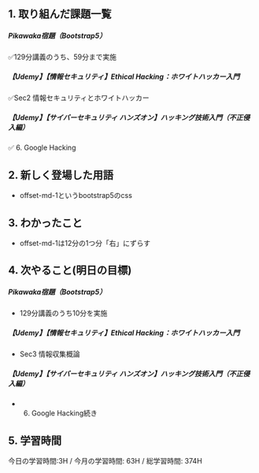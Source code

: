 ## 1. 取り組んだ課題一覧
##### Pikawaka宿題（Bootstrap5）
✅129分講義のうち、59分まで実施

##### 【Udemy】【情報セキュリティ】Ethical Hacking：ホワイトハッカー入門
✅Sec2 情報セキュリティとホワイトハッカー

##### 【Udemy】【サイバーセキュリティ ハンズオン】ハッキング技術入門（不正侵入編）
✅ 6. Google Hacking

## 2. 新しく登場した用語
- offset-md-1というbootstrap5のcss

## 3. わかったこと
- offset-md-1は12分の1つ分「右」にずらす

## 4. 次やること(明日の目標) 
##### Pikawaka宿題（Bootstrap5）
- 129分講義のうち10分を実施
  
##### 【Udemy】【情報セキュリティ】Ethical Hacking：ホワイトハッカー入門
- Sec3 情報収集概論

##### 【Udemy】【サイバーセキュリティ ハンズオン】ハッキング技術入門（不正侵入編）
- 6. Google Hacking続き

## 5. 学習時間
今日の学習時間:3H / 今月の学習時間: 63H / 総学習時間: 374H　
